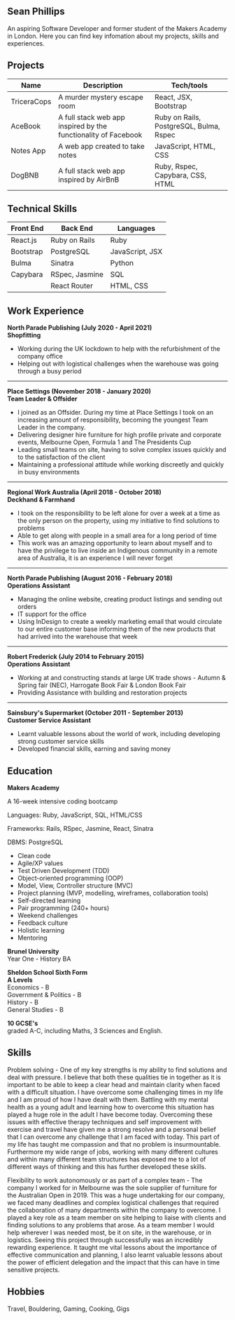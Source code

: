## Sean Phillips

An aspiring Software Developer and former student of the Makers Academy in London. Here you can find key infomation about my projects, skills and experiences.

## Projects

| Name | Description | Tech/tools |
| ----------- | ----------------- | ----------------- |
| TriceraCops | A murder mystery escape room| React, JSX, Bootstrap|
| AceBook | A full stack web app inspired by the functionality of Facebook | Ruby on Rails, PostgreSQL, Bulma, Rspec |
| Notes App | A web app created to take notes | JavaScript, HTML, CSS |
| DogBNB | A full stack web app inspired by AirBnB | Ruby, Rspec, Capybara, CSS, HTML |

## Technical Skills
| Front End | Back End | Languages |
| --------- | -------- | --------- |
| React.js | Ruby on Rails | Ruby |
| Bootstrap | PostgreSQL | JavaScript, JSX |
| Bulma | Sinatra | Python |
| Capybara | RSpec, Jasmine | SQL |
| | React Router | HTML, CSS |

## Work Experience
**North Parade Publishing (July 2020 - April 2021) <br/>
Shopfitting**
- Working during the UK lockdown to help with the refurbishment of the company office
- Helping out with logistical challenges when the warehouse was going through a busy period
-------------------------------------------------------------
**Place Settings (November 2018 - January 2020)  <br/>
Team Leader & Offsider**
- I joined as an Offsider. During my time at Place Settings I took on an increasing amount of responsibility, becoming the youngest Team Leader in the company.
- Delivering designer hire furniture for high profile private and corporate events, Melbourne Open, Formula 1 and The Presidents Cup
- Leading small teams on site, having to solve complex issues quickly and to the satisfaction of the client
- Maintaining a professional attitude while working discreetly and quickly in busy environments
-------------------------------------------------------------
**Regional Work Australia (April 2018 - October 2018) <br/>
Deckhand & Farmhand**
- I took on the responsibility to be left alone for over a week at a time as the only person on the property, using my initiative to find solutions to problems
- Able to get along with people in a small area for a long period of time
- This work was an amazing opportunity to learn about myself and to have the privilege to live inside an Indigenous community in a remote area of Australia, it is an experience I will never forget
-------------------------------------------------------------
**North Parade Publishing (August 2016 - February 2018)  <br/>
Operations Assistant**
- Managing the online website, creating product listings and sending out orders
- IT support for the office
- Using InDesign to create a weekly marketing email that would circulate to our entire customer base informing them of the new products that had arrived into the warehouse that week
-------------------------------------------------------------
**Robert Frederick (July 2014 to February 2015) <br/>
Operations Assistant**
- Working at and constructing stands at large UK trade shows - Autumn & Spring fair (NEC), Harrogate Book Fair & London Book Fair
- Providing Assistance with building and restoration projects
-------------------------------------------------------------
**Sainsbury's Supermarket (October 2011 - September 2013) <br/>
Customer Service Assistant**
- Learnt valuable lessons about the world of work, including developing strong customer service skills
- Developed financial skills, earning and saving money

## Education

**Makers Academy** <br/>

A 16-week intensive coding bootcamp

Languages: Ruby, JavaScript, SQL, HTML/CSS

Frameworks: Rails, RSpec, Jasmine, React, Sinatra

DBMS: PostgreSQL

* Clean code
* Agile/XP values
* Test Driven Development (TDD)
* Object-oriented programming (OOP)
* Model, View, Controller structure (MVC)
* Project planning (MVP, modelling, wireframes, collaboration tools)
* Self-directed learning
* Pair programming (240+ hours)
* Weekend challenges
* Feedback culture
* Holistic learning
* Mentoring

**Brunel University** <br/>
Year One - History BA

**Sheldon School Sixth Form <br/>
A Levels** <br/>
Economics - B <br/>
Government & Politics - B<br/>
History - B <br/>
General Studies - B <br/>

**10 GCSE's**  <br/>
graded A-C, including Maths, 3 Sciences and English.

## Skills

Problem solving - One of my key strengths is my ability to find solutions and deal with pressure. I believe that both these qualities tie in together as it is important to be able to keep a clear head and maintain clarity when faced with a difficult situation. I have overcome some challenging times in my life and I am proud of how I have dealt with them. Battling with my mental health as a young adult and learning how to overcome this situation has played a huge role in the adult I have become today. Overcoming these issues with effective therapy techniques and self improvement with exercise and travel have given me a strong resolve and a personal belief that I can overcome any challenge that I am faced with today. This part of my life has taught me compassion and that no problem is insurmountable. Furthermore my wide range of jobs, working with many different cultures and within many different team structures has exposed me to a lot of different ways of thinking and this has further developed these skills. 

Flexibility to work autonomously or as part of a complex team -  The company I worked for in Melbourne was the sole supplier of furniture for the Australian Open in 2019. This was a huge undertaking for our company, we faced many deadlines and complex logistical challenges that required the collaboration of many departments within the company to overcome. I played a key role as a team member on site helping to liaise with clients and finding solutions to any problems that arose. As a team member I would help wherever I was needed most, be it on site, in the warehouse, or in logistics. Seeing this project through successfully was an incredibly rewarding experience. It taught me vital lessons about the importance of effective communication and planning, I also learnt valuable lessons about the power of efficient delegation and the impact that this can have in time sensitive projects. 

## Hobbies

Travel, Bouldering, Gaming, Cooking, Gigs 
